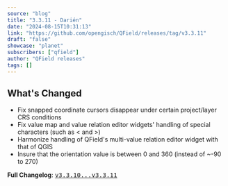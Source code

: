 ```yaml
---
source: "blog"
title: "3.3.11 - Darién"
date: "2024-08-15T10:31:13"
link: "https://github.com/opengisch/QField/releases/tag/v3.3.11"
draft: "false"
showcase: "planet"
subscribers: ["qfield"]
author: "QField releases"
tags: []
---
```


<h2>What's Changed</h2>
<ul>
<li>Fix snapped coordinate cursors disappear under certain project/layer CRS conditions</li>
<li>Fix value map and value relation editor widgets' handling of special characters (such as &lt; and &gt;)</li>
<li>Harmonize handling of QField's multi-value relation editor widget with that of QGIS</li>
<li>Insure that the orientation value is between 0 and 360 (instead of ~-90 to 270)</li>
</ul>
<p><strong>Full Changelog</strong>: <a class="commit-link" href="https://github.com/opengisch/QField/compare/v3.3.10...v3.3.11"><tt>v3.3.10...v3.3.11</tt></a></p>
